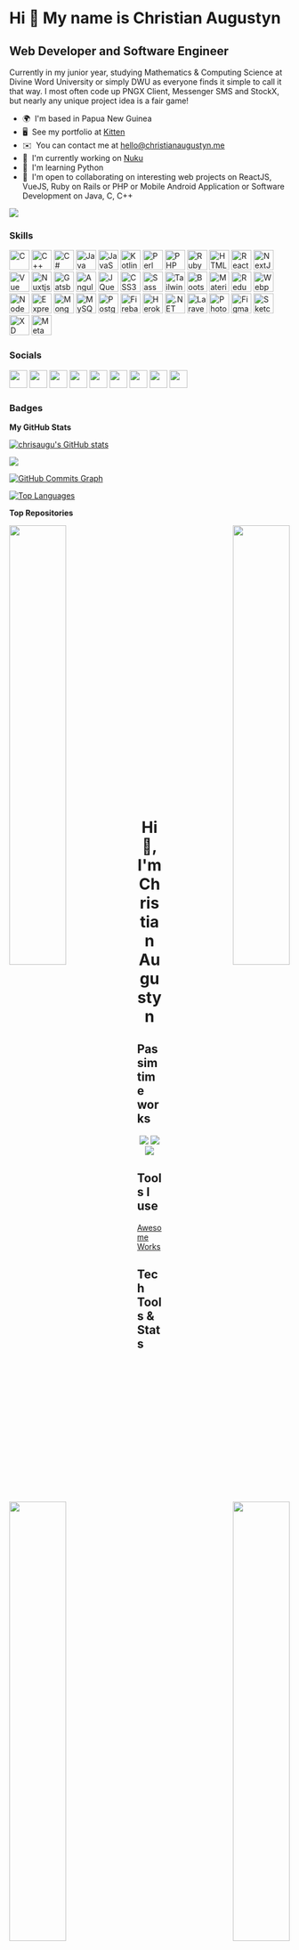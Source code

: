 Hi 👋 My name is Christian Augustyn
===================================

Web Developer and Software Engineer
------------------------------------------------

Currently in my junior year, studying Mathematics & Computing Science at Divine Word University or simply DWU as everyone finds it simple to call it that way. I most often code up PNGX Client, Messenger SMS and StockX, but nearly any unique project idea is a fair game!

* 🌍  I'm based in Papua New Guinea
* 🖥️  See my portfolio at [Kitten](http://www.christianaugustyn.me/portfolio)
* ✉️  You can contact me at [hello@christianaugustyn.me](mailto:hello@christianaugustyn.me)
* 🚀  I'm currently working on [Nuku](http://pngx-client.netlify.app/)
* 🧠  I'm learning Python
* 🤝  I'm open to collaborating on interesting web projects on ReactJS, VueJS, Ruby on Rails or PHP or Mobile Android Application or Software Development on Java, C, C++
<!-- * ⚡  I own Fantastix PNG -->
<!-- - 🔭 I'm currently working on an android SMS app for Papua New Guineans, Messenger SMS and a stock quote app for PNGX, StockX -->
<!-- - 🌱 I'm currently learning Python and Kotlin. -->
<!-- - 👯 I'm looking to collaborate on android projects -->
<!-- - 👯 I’m looking to working on **any short-term project** -->
<!-- - 👯 I’m looking to collaborate on **any interesting project** -->
<!-- - 🤔 I’m looking for help with ... -->
<!-- - 📝 I  write articles on [my blog](https://www.christianaugustyn.me/blog/) -->
<!-- - 💬 Ask me about **Java, Heroku, and Javascript** -->
<!-- - 💬 Ask me about ... -->
<!-- - 😄 Pronouns: ... -->
<!-- - ⚡ Fun fact: **I'm conversational in Mandarin Chinese** -->
<!-- - 👨‍💻 All of my projects are available at [my portfolio](https://www.christianaugustyn.me) -->


<a href="https://www.github.com/chrisaugu" target="_blank" rel="noreferrer"><img
src="https://img.shields.io/github/followers/chrisaugu?logo=github&style=for-the-badge&color=ffffff&labelColor=0f172a" /></a>

### Skills

<p align="left">
<a href="https://docs.microsoft.com/en-us/cpp/?view=msvc-170" target="_blank" rel="noreferrer"><img src="https://raw.githubusercontent.com/danielcranney/readme-generator/main/public/icons/skills/c-colored.svg" width="36" height="36" alt="C" /></a>
<a href="https://docs.microsoft.com/en-us/cpp/?view=msvc-170" target="_blank" rel="noreferrer"><img src="https://raw.githubusercontent.com/danielcranney/readme-generator/main/public/icons/skills/cplusplus-colored.svg" width="36" height="36" alt="C++" /></a>
<a href="https://docs.microsoft.com/en-us/dotnet/csharp/" target="_blank" rel="noreferrer"><img src="https://raw.githubusercontent.com/danielcranney/readme-generator/main/public/icons/skills/csharp-colored.svg" width="36" height="36" alt="C#" /></a>
<a href="https://www.oracle.com/java/" target="_blank" rel="noreferrer"><img src="https://raw.githubusercontent.com/danielcranney/readme-generator/main/public/icons/skills/java-colored.svg" width="36" height="36" alt="Java" /></a>
<a href="https://developer.mozilla.org/en-US/docs/Web/JavaScript" target="_blank" rel="noreferrer"><img src="https://raw.githubusercontent.com/danielcranney/readme-generator/main/public/icons/skills/javascript-colored.svg" width="36" height="36" alt="JavaScript" /></a>
<a href="https://kotlinlang.org/" target="_blank" rel="noreferrer"><img src="https://raw.githubusercontent.com/danielcranney/readme-generator/main/public/icons/skills/kotlin-colored.svg" width="36" height="36" alt="Kotlin" /></a>
<a href="https://www.perl.org/" target="_blank" rel="noreferrer"><img src="https://raw.githubusercontent.com/danielcranney/readme-generator/main/public/icons/skills/perl-colored.svg" width="36" height="36" alt="Perl" /></a>
<a href="https://www.php.net/" target="_blank" rel="noreferrer"><img src="https://raw.githubusercontent.com/danielcranney/readme-generator/main/public/icons/skills/php-colored.svg" width="36" height="36" alt="PHP" /></a>
<a href="https://www.ruby-lang.org/en/" target="_blank" rel="noreferrer"><img src="https://raw.githubusercontent.com/danielcranney/readme-generator/main/public/icons/skills/ruby-colored.svg" width="36" height="36" alt="Ruby" /></a>
<a href="https://developer.mozilla.org/en-US/docs/Glossary/HTML5" target="_blank" rel="noreferrer"><img src="https://raw.githubusercontent.com/danielcranney/readme-generator/main/public/icons/skills/html5-colored.svg" width="36" height="36" alt="HTML5" /></a>
<a href="https://reactjs.org/" target="_blank" rel="noreferrer"><img src="https://raw.githubusercontent.com/danielcranney/readme-generator/main/public/icons/skills/react-colored.svg" width="36" height="36" alt="React" /></a>
<a href="https://nextjs.org/docs" target="_blank" rel="noreferrer"><img src="https://raw.githubusercontent.com/danielcranney/readme-generator/main/public/icons/skills/nextjs-colored-dark.svg" width="36" height="36" alt="NextJs" /></a>
<a href="https://vuejs.org/" target="_blank" rel="noreferrer"><img src="https://raw.githubusercontent.com/danielcranney/readme-generator/main/public/icons/skills/vuejs-colored.svg" width="36" height="36" alt="Vue" /></a>
<a href="https://nuxtjs.org/" target="_blank" rel="noreferrer"><img src="https://raw.githubusercontent.com/danielcranney/readme-generator/main/public/icons/skills/nuxtjs-colored.svg" width="36" height="36" alt="Nuxtjs" /></a>
<a href="https://www.gatsbyjs.com/" target="_blank" rel="noreferrer"><img src="https://raw.githubusercontent.com/danielcranney/readme-generator/main/public/icons/skills/gatsby-colored.svg" width="36" height="36" alt="Gatsby" /></a>
<a href="https://angular.io/" target="_blank" rel="noreferrer"><img src="https://raw.githubusercontent.com/danielcranney/readme-generator/main/public/icons/skills/angularjs-colored.svg" width="36" height="36" alt="Angular" /></a>
<a href="https://jquery.com/" target="_blank" rel="noreferrer"><img src="https://raw.githubusercontent.com/danielcranney/readme-generator/main/public/icons/skills/jquery-colored.svg" width="36" height="36" alt="JQuery" /></a>
<a href="https://www.w3.org/TR/CSS/#css" target="_blank" rel="noreferrer"><img src="https://raw.githubusercontent.com/danielcranney/readme-generator/main/public/icons/skills/css3-colored.svg" width="36" height="36" alt="CSS3" /></a>
<a href="https://sass-lang.com/" target="_blank" rel="noreferrer"><img src="https://raw.githubusercontent.com/danielcranney/readme-generator/main/public/icons/skills/sass-colored.svg" width="36" height="36" alt="Sass" /></a>
<a href="https://tailwindcss.com/" target="_blank" rel="noreferrer"><img src="https://raw.githubusercontent.com/danielcranney/readme-generator/main/public/icons/skills/tailwindcss-colored.svg" width="36" height="36" alt="TailwindCSS" /></a>
<a href="https://getbootstrap.com/" target="_blank" rel="noreferrer"><img src="https://raw.githubusercontent.com/danielcranney/readme-generator/main/public/icons/skills/bootstrap-colored.svg" width="36" height="36" alt="Bootstrap" /></a>
<a href="https://mui.com/" target="_blank" rel="noreferrer"><img src="https://raw.githubusercontent.com/danielcranney/readme-generator/main/public/icons/skills/materialui-colored.svg" width="36" height="36" alt="Material UI" /></a>
<a href="https://redux.js.org/" target="_blank" rel="noreferrer"><img src="https://raw.githubusercontent.com/danielcranney/readme-generator/main/public/icons/skills/redux-colored.svg" width="36" height="36" alt="Redux" /></a>
<a href="https://webpack.js.org/" target="_blank" rel="noreferrer"><img src="https://raw.githubusercontent.com/danielcranney/readme-generator/main/public/icons/skills/webpack-colored.svg" width="36" height="36" alt="Webpack" /></a>
<a href="https://nodejs.org/en/" target="_blank" rel="noreferrer"><img src="https://raw.githubusercontent.com/danielcranney/readme-generator/main/public/icons/skills/nodejs-colored.svg" width="36" height="36" alt="NodeJS" /></a>
<a href="https://expressjs.com/" target="_blank" rel="noreferrer"><img src="https://raw.githubusercontent.com/danielcranney/readme-generator/main/public/icons/skills/express-colored-dark.svg" width="36" height="36" alt="Express" /></a>
<a href="https://www.mongodb.com/" target="_blank" rel="noreferrer"><img src="https://raw.githubusercontent.com/danielcranney/readme-generator/main/public/icons/skills/mongodb-colored.svg" width="36" height="36" alt="MongoDB" /></a>
<a href="https://www.mysql.com/" target="_blank" rel="noreferrer"><img src="https://raw.githubusercontent.com/danielcranney/readme-generator/main/public/icons/skills/mysql-colored.svg" width="36" height="36" alt="MySQL" /></a>
<a href="https://www.postgresql.org/" target="_blank" rel="noreferrer"><img src="https://raw.githubusercontent.com/danielcranney/readme-generator/main/public/icons/skills/postgresql-colored.svg" width="36" height="36" alt="PostgreSQL" /></a>
<a href="https://firebase.google.com/" target="_blank" rel="noreferrer"><img src="https://raw.githubusercontent.com/danielcranney/readme-generator/main/public/icons/skills/firebase-colored.svg" width="36" height="36" alt="Firebase" /></a>
<a href="https://www.heroku.com/" target="_blank" rel="noreferrer"><img src="https://raw.githubusercontent.com/danielcranney/readme-generator/main/public/icons/skills/heroku-colored.svg" width="36" height="36" alt="Heroku" /></a>
<a href="https://dotnet.microsoft.com/en-us/" target="_blank" rel="noreferrer"><img src="https://raw.githubusercontent.com/danielcranney/readme-generator/main/public/icons/skills/dot-net-colored.svg" width="36" height="36" alt=".NET" /></a>
<a href="https://laravel.com/" target="_blank" rel="noreferrer"><img src="https://raw.githubusercontent.com/danielcranney/readme-generator/main/public/icons/skills/laravel-colored.svg" width="36" height="36" alt="Laravel" /></a>
<a href="https://www.adobe.com/uk/products/photoshop.html" target="_blank" rel="noreferrer"><img src="https://raw.githubusercontent.com/danielcranney/readme-generator/main/public/icons/skills/photoshop-colored-dark.svg" width="36" height="36" alt="Photoshop" /></a>
<a href="https://www.figma.com/" target="_blank" rel="noreferrer"><img src="https://raw.githubusercontent.com/danielcranney/readme-generator/main/public/icons/skills/figma-colored.svg" width="36" height="36" alt="Figma" /></a>
<a href="https://www.sketch.com/" target="_blank" rel="noreferrer"><img src="https://raw.githubusercontent.com/danielcranney/readme-generator/main/public/icons/skills/sketch-colored.svg" width="36" height="36" alt="Sketch" /></a>
<a href="https://www.adobe.com/uk/products/xd.html" target="_blank" rel="noreferrer"><img src="https://raw.githubusercontent.com/danielcranney/readme-generator/main/public/icons/skills/xd-colored-dark.svg" width="36" height="36" alt="XD" /></a>
<a href="https://metamask.io/" target="_blank" rel="noreferrer"><img src="https://raw.githubusercontent.com/danielcranney/readme-generator/main/public/icons/skills/metamask-colored.svg" width="36" height="36" alt="MetaMask" /></a>
</p>


### Socials

<p align="left"> <a href="https://www.dev.to/chrisaugu" target="_blank" rel="noreferrer"><img src="https://raw.githubusercontent.com/danielcranney/readme-generator/main/public/icons/socials/devdotto-dark.svg" width="32" height="32" /></a> <a href="https://www.facebook.com/cristianaugustyn" target="_blank" rel="noreferrer"><img src="https://raw.githubusercontent.com/danielcranney/readme-generator/main/public/icons/socials/facebook.svg" width="32" height="32" /></a> <a href="https://www.github.com/chrisaugu" target="_blank" rel="noreferrer"><img src="https://raw.githubusercontent.com/danielcranney/readme-generator/main/public/icons/socials/github-dark.svg" width="32" height="32" /></a> <a href="https://chrisaugu.hashnode.dev" target="_blank" rel="noreferrer"><img src="https://raw.githubusercontent.com/danielcranney/readme-generator/main/public/icons/socials/hashnode.svg" width="32" height="32" /></a> <a href="http://www.instagram.com/christianaugustyn" target="_blank" rel="noreferrer"><img src="https://raw.githubusercontent.com/danielcranney/readme-generator/main/public/icons/socials/instagram.svg" width="32" height="32" /></a> <a href="https://www.linkedin.com/in/christianaugustyn" target="_blank" rel="noreferrer"><img src="https://raw.githubusercontent.com/danielcranney/readme-generator/main/public/icons/socials/linkedin.svg" width="32" height="32" /></a> <a href="https://www.christianaugustyn.me/rss.xml" target="_blank" rel="noreferrer"><img src="https://raw.githubusercontent.com/danielcranney/readme-generator/main/public/icons/socials/rss.svg" width="32" height="32" /></a> <a href="https://www.stackoverflow.com/users/christianaugustyn" target="_blank" rel="noreferrer"><img src="https://raw.githubusercontent.com/danielcranney/readme-generator/main/public/icons/socials/stackoverflow.svg" width="32" height="32" /></a> <a href="https://www.youtube.com/c/xian" target="_blank" rel="noreferrer"><img src="https://raw.githubusercontent.com/danielcranney/readme-generator/main/public/icons/socials/youtube.svg" width="32" height="32" /></a></p>

### Badges

<b>My GitHub Stats</b>

<a href="http://www.github.com/chrisaugu"><img src="https://github-readme-stats.vercel.app/api?username=chrisaugu&show_icons=true&hide=&count_private=true&title_color=ffffff&text_color=ffffff&icon_color=ffffff&bg_color=0f172a&hide_border=true&show_icons=true" alt="chrisaugu's GitHub stats" /></a>

<a href="http://www.github.com/chrisaugu"><img src="https://github-readme-streak-stats.herokuapp.com/?user=chrisaugu&stroke=ffffff&background=0f172a&ring=ffffff&fire=ffffff&currStreakNum=ffffff&currStreakLabel=ffffff&sideNums=ffffff&sideLabels=ffffff&dates=ffffff&hide_border=true" /></a>

<a href="http://www.github.com/chrisaugu"><img src="https://activity-graph.herokuapp.com/graph?username=chrisaugu&bg_color=0f172a&color=ffffff&line=ffffff&point=ffffff&area_color=0f172a&area=true&hide_border=true&custom_title=GitHub%20Commits%20Graph" alt="GitHub Commits Graph" /></a>

<a href="https://github.com/chrisaugu" align="left"><img src="https://github-readme-stats.vercel.app/api/top-langs/?username=chrisaugu&langs_count=10&title_color=ffffff&text_color=ffffff&icon_color=ffffff&bg_color=0f172a&hide_border=true&locale=en&custom_title=Top%20%Languages" alt="Top Languages" /></a>

<b>Top Repositories</b>

<div width="100%" align="center"><a href="https://github.com/chrisaugu/dwuwifitoken" align="left"><img align="left" width="45%" src="https://github-readme-stats.vercel.app/api/pin/?username=chrisaugu&repo=dwuwifitoken&title_color=ffffff&text_color=ffffff&icon_color=ffffff&bg_color=0f172a&hide_border=true&locale=en" /></a><a href="https://github.com/chrisaugu/StuckWanYah" align="right"><img align="right" width="45%" src="https://github-readme-stats.vercel.app/api/pin/?username=chrisaugu&repo=StuckWanYah&title_color=ffffff&text_color=ffffff&icon_color=ffffff&bg_color=0f172a&hide_border=true&locale=en" /></a></div><br /><br /><br /><br /><br /><br /><br />

<br /><br /><br /><br /><br />

<div width="100%" align="center"><a href="https://github.com/chrisaugu/pngx-api" align="left"><img align="left" width="45%" src="https://github-readme-stats.vercel.app/api/pin/?username=chrisaugu&repo=pngx-api&title_color=ffffff&text_color=ffffff&icon_color=ffffff&bg_color=0f172a&hide_border=true&locale=en" /></a><a href="https://github.com/chrisaugu/pngx-api-client" align="right"><img align="right" width="45%" src="https://github-readme-stats.vercel.app/api/pin/?username=chrisaugu&repo=pngx-api-client&title_color=ffffff&text_color=ffffff&icon_color=ffffff&bg_color=0f172a&hide_border=true&locale=en" /></a></div>







<br /><br /><br /><br /><br />
<br /><br /><br /><br /><br />
<br /><br /><br /><br /><br />

<h1 align="center">Hi 👋, I'm Christian Augustyn</h1>
<!-- <h3 align="center">A passionate Papua New Guinean full-stack developer</h3> -->

<!-- <h4 align="center">I'm a Computer Engineer, Software Developer, Open-Source Enthusiast, and an aspiring Entrepreneur.</h4> -->
<!-- <p align="center"> <img src="https://img.shields.io/github/followers/bolorundurovj?style=social" alt="bolorundurovj" /> 
  <img src="https://img.shields.io/github/last-commit/bolorundurovj/bolorundurovj" alt="bolorundurovj" /> 
<img src="https://img.shields.io/twitter/follow/bolorundurovb?label=Follow%20me&style=social" alt="bolorundurovb" />
</p> -->


## Passim time works
<!-- ![ReadMe Card](https://github-readme-stats.vercel.app/api/pin/?username=chrisaugu&repo=dwuwifitoken) -->
<p align="center">
  <img src="https://github-readme-stats.vercel.app/api/pin/?username=chrisaugu&repo=dwuwifitoken"/>
  <img src="https://github-readme-stats.vercel.app/api/pin/?username=chrisaugu&repo=stuckwanyah"/>
  <img src="https://github-readme-stats.vercel.app/api/pin/?username=chrisaugu&repo=pngx-api"/>
</p>

## Tools I use
[Awesome Works](https://github.com/chrisaugu/awesome-works/)

<!-- <h2 align="center">🏆 Trophies</h2></a>
<p align="center"> <img width=800 src="https://github-profile-trophy.vercel.app/?username=bolorundurovj&margin-w=30"/>
</p> -->

## Tech Tools & Stats
![Python](https://img.shields.io/badge/python-%2314354C.svg?style=for-the-badge&logo=python&logoColor=white)
![Flask](https://img.shields.io/badge/flask-%23000.svg?style=for-the-badge&logo=flask&logoColor=white)
![Postgres](https://img.shields.io/badge/postgres-%23316192.svg?style=for-the-badge&logo=postgresql&logoColor=white)
![JavaScript](https://img.shields.io/badge/javascript-%23323330.svg?style=for-the-badge&logo=javascript&logoColor=%23F7DF1E)
![Vue.js](https://img.shields.io/badge/vuejs-%2335495e.svg?style=for-the-badge&logo=vuedotjs&logoColor=%234FC08D)
![NuxtJS](https://img.shields.io/badge/Nuxt-black?style=for-the-badge&logo=nuxt.js&logoColor=white)
![TailwindCSS](https://img.shields.io/badge/tailwindcss-%2338B2AC.svg?style=for-the-badge&logo=tailwind-css&logoColor=white)
![NPM](https://img.shields.io/badge/NPM-%23000000.svg?style=for-the-badge&logo=npm&logoColor=white)
![Git](https://img.shields.io/badge/git-%23F05033.svg?style=for-the-badge&logo=git&logoColor=white)
![Heroku](https://img.shields.io/badge/heroku-%23430098.svg?style=for-the-badge&logo=heroku&logoColor=white)
![Netlify](https://img.shields.io/badge/netlify-%23000000.svg?style=for-the-badge&logo=netlify&logoColor=#00C7B7)
![DigitalOcean](https://img.shields.io/badge/DigitalOcean-%230167ff.svg?style=for-the-badge&logo=digitalOcean&logoColor=white)
![Postman](https://img.shields.io/badge/Postman-FF6C37?style=for-the-badge&logo=postman&logoColor=white)
![ReactJS](https://img.shields.io/badge/ReactJS-DF5C37?style=for-the-badge&logo=react&logoColor=white)
![Netlify Status](https://api.netlify.com/api/v1/badges/81f36fda-102b-41f9-8a04-77e6646a5b11/deploy-status)

[![Top Langs](https://github-readme-stats.vercel.app/api/top-langs/?username=chrisaugu&layout=compact)](https://github.com/chrisaugu)

<!-- ![Github stats](https://github-readme-stats.vercel.app/api?username=chrisaugu) -->
<p align="center" height='130px'>
  <img src="https://github-readme-stats.vercel.app/api?username=chrisaugu&show_icons=true" />
  <!-- <img src="https://github-readme-stats.vercel.app/api?username=chrisaugu&show_icons=true&hide_title=true&include_all_commits=true&line_height=21&count_private=true&theme=graywhite&hide=prs" alt="chrisaugu"/> -->
  <!-- <img src="https://github-readme-stats.vercel.app/api/top-langs/?username=chrisaugu&layout=compact&show_icons=true&hide_title=true&line_height=21" alt="chrisaugu"/> -->
</p>

<!-- <p align="center"> <img src="https://github-readme-streak-stats.herokuapp.com?user=chrisaugu&theme=vue&currStreakNum=3180EC&ring=3180EC&fire=3180EC&sideNums=3180EC" /> </p> -->

## Social
If you want to collaborate, have a project idea, or just feel like reaching out, my email address is **hello** (at) **christianaugustyn** (dot) **me**.
<p align="center">
  <a href="https://stackoverflow.com/chrisaugu" target="blank"><img align="center" src="https://cdn.jsdelivr.net/npm/simple-icons@3.0.1/icons/stackoverflow.svg" alt="chrisaugu" height="22" width="22" /></a>
  <a href="mailto:chrisaugu61@gmail.com" target="blank"><img align="center" src="https://cdn.jsdelivr.net/npm/simple-icons@3.0.1/icons/gmail.svg" alt="chrisaugu" height="22" width="22" /></a>&nbsp;
  <a href="https://github.com/chrisaugu" target="blank"><img align="center" src="https://cdn.jsdelivr.net/npm/simple-icons@3.0.1/icons/github.svg" alt="chrisaugu" height="22" width="22"/></a>
<!--   <a href="https://medium.com/@chrisaugu" target="blank"><img align="center" src="https://cdn.jsdelivr.net/npm/simple-icons@3.0.1/icons/medium.svg" alt="chrisaugu" height="22" width="22" /></a> -->
<!--   <a href="https://twitter.com/chrisaugu" target="blank"><img align="center" src="https://cdn.jsdelivr.net/npm/simple-icons@3.0.1/icons/twitter.svg" alt="chrisaugu" height="22" width="22" /></a> -->
  <a href="https://linkedin.com/in/christianaugustyn" target="blank"><img align="center" src="https://cdn.jsdelivr.net/npm/simple-icons@3.0.1/icons/linkedin.svg" alt="chrisaugu" height="22" width="22" /></a>
  <a href="https://www.instagram.com/christianaugustyn" target="blank"><img align="center" src="https://cdn.jsdelivr.net/npm/simple-icons@3.0.1/icons/instagram.svg" alt="christian augustyn" height="22" width="22" /></a>
</p>
